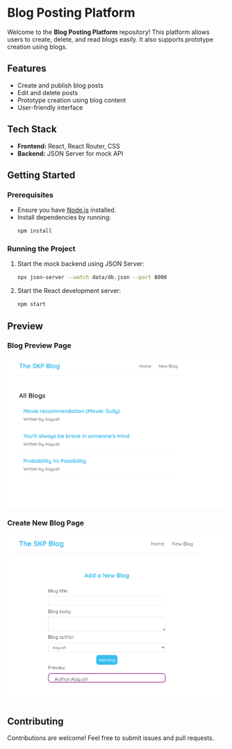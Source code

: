 # Blog Posting Platform

Welcome to the **Blog Posting Platform** repository! This platform allows users to create, delete, and read blogs easily. It also supports prototype creation using blogs.

## Features

- Create and publish blog posts
- Edit and delete posts
- Prototype creation using blog content
- User-friendly interface

## Tech Stack

- **Frontend:** React, React Router, CSS
- **Backend:** JSON Server for mock API

## Getting Started

### Prerequisites

- Ensure you have [Node.js](https://nodejs.org/) installed.
- Install dependencies by running:
  ```sh
  npm install
  ```

### Running the Project

1. Start the mock backend using JSON Server:
   ```sh
   npx json-server --watch data/db.json --port 8000
   ```
2. Start the React development server:
   ```sh
   npm start
   ```

## Preview

### Blog Preview Page

![Blog Preview](assets/pic1.png)

### Create New Blog Page

![Create Blog](assets/pic2.png)

## Contributing

Contributions are welcome! Feel free to submit issues and pull requests.
